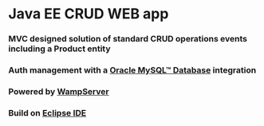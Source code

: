 # Java EE CRUD WEB app
### MVC designed solution of standard CRUD operations events including a Product entity
### Auth management with a <a href="https://github.com/mysql">Oracle MySQL™ Database</a> integration
### Powered by <a href="https://www.wampserver.com/">WampServer</a>
### Build on <a href="https://eclipseide.org/">Eclipse IDE</a>

